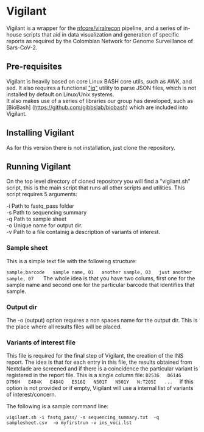 # Vigilant
Vigilant is a wrapper for the [nfcore/viralrecon](https://nf-co.re/viralrecon) pipeline, and a series of in-house scripts that aid in data visualization and generation of specific reports as required by the Colombian Network for Genome Surveillance of Sars-CoV-2.

## Pre-requisites 
Vigilant is heavily based on core Linux BASH core utils, such as AWK, and sed.
It also requires a functional ["jq"](https://stedolan.github.io/jq/)  utility to parse JSON files, which is not installed by default on Linux/Unix systems.   
It also makes use of a series of libraries our group has developed, such as [BioBash] (https://github.com/gibbslab/biobash) which  are included into Vigilant.

## Installing Vigilant
As for this version there is not installation, just clone the repository. 

## Running Vigilant
On the top level directory of cloned repository you will find a "vigilant.sh" script,
this is the main script that runs all other scripts and utilities.
This script requires 5 arguments:
  
-i Path to fastq_pass folder  
-s Path to sequencing summary   
-q Path to sample sheet  
-o Unique name for output dir.  
-v Path to a file containig a description of variants of interest.  

### Sample sheet
This is a simple text file with the following structure:

`sample,barcode  
sample name, 01  
another sample, 03  
just another sample, 07  
`
The whole idea is that you have two colums, first one for the sample name and second one for the particular barcode that identifies that sample.

### Output dir
The -o (output) option requires a non spaces name for the output dir. This is the place where all results files will be placed.

### Variants of interest file
This file is required for the final step of Vigilant, the creation of the INS report.
The idea is that for each entry in this file,  the results obtained from Nextclade are screened and if there is a coincidence the particular variant is registered in the report file. 
This is a single column file:
`
D253G  
D614G  
D796H  
E484K  
E484Q  
E516Q  
N501T  
N501Y  
N:T205I  
...  
`
If this option is not provided or if empty, Vigilant will use a internal list of variants of interest/concern.


The following is a sample command line:

`vigilant.sh -i fastq_pass/ -s sequencing_summary.txt  -q samplesheet.csv  -o myfirstrun -v ins_voci.lst`


